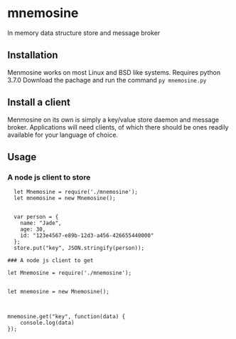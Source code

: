 # mnemosine
In memory data structure store and message broker



## Installation
  Menmosine works on most Linux and BSD like systems. Requires python 3.7.0
  Download the pachage and run the command `py mnemosine.py`

## Install a client
  Menmosine on its own is simply a key/value store daemon and message broker. Applications will need clients, of which there should be ones readily available for your language of choice.


## Usage

### A node js client to store
```node
  let Mnemosine = require('./mnemosine');
  let mnemosine = new Mnemosine();


  var person = {
    name: "Jade",
    age: 30,
    id: "123e4567-e89b-12d3-a456-426655440000"
  };
  store.put("key", JSON.stringify(person));
```
```node
### A node js client to get

let Mnemosine = require('./mnemosine');


let mnemosine = new Mnemosine();



mnemosine.get("key", function(data) {
	console.log(data)
});
```
